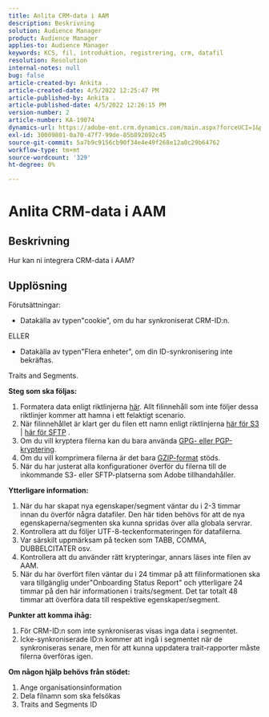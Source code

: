 ```yaml
---
title: Anlita CRM-data i AAM
description: Beskrivning
solution: Audience Manager
product: Audience Manager
applies-to: Audience Manager
keywords: KCS, fil, introduktion, registrering, crm, datafil
resolution: Resolution
internal-notes: null
bug: false
article-created-by: Ankita .
article-created-date: 4/5/2022 12:25:47 PM
article-published-by: Ankita .
article-published-date: 4/5/2022 12:26:15 PM
version-number: 2
article-number: KA-19074
dynamics-url: https://adobe-ent.crm.dynamics.com/main.aspx?forceUCI=1&pagetype=entityrecord&etn=knowledgearticle&id=3464e380-dbb4-ec11-983f-000d3a5d0e57
exl-id: 30009801-0a70-47f7-99de-85b892092c45
source-git-commit: 5a7b9c9156cb90f34e4e49f268e12a0c29b64762
workflow-type: tm+mt
source-wordcount: '329'
ht-degree: 0%

---
```


# Anlita CRM-data i AAM

## Beskrivning

Hur kan ni integrera CRM-data i AAM?

## Upplösning


Förutsättningar:

- Datakälla av typen&quot;cookie&quot;, om du har synkroniserat CRM-ID:n.

ELLER

- Datakälla av typen&quot;Flera enheter&quot;, om din ID-synkronisering inte bekräftas.



Traits and Segments.


<b>Steg som ska följas:</b>

1. Formatera data enligt riktlinjerna [här](https://experienceleague.adobe.com/docs/audience-manager/user-guide/implementation-integration-guides/sending-audience-data/batch-data-transfer-process/inbound-file-contents.html?lang=en). Allt filinnehåll som inte följer dessa riktlinjer kommer att hamna i ett felaktigt scenario.
2. När filinnehållet är klart ger du filen ett namn enligt riktlinjerna [här för S3](https://experienceleague.adobe.com/docs/audience-manager/user-guide/implementation-integration-guides/sending-audience-data/batch-data-transfer-process/inbound-s3-filenames.html?lang=en) | [här för SFTP](https://experienceleague.adobe.com/docs/audience-manager/user-guide/implementation-integration-guides/sending-audience-data/batch-data-transfer-process/inbound-ftp-filenames.html?lang=en) .
3. Om du vill kryptera filerna kan du bara använda [GPG- eller PGP-kryptering](https://experienceleague.adobe.com/docs/audience-manager/user-guide/implementation-integration-guides/sending-audience-data/batch-data-transfer-process/inbound-file-encryption.html?lang=en).
4. Om du vill komprimera filerna är det bara [GZIP-format](https://experienceleague.adobe.com/docs/audience-manager/user-guide/implementation-integration-guides/sending-audience-data/batch-data-transfer-process/inbound-file-compression.html?lang=en) stöds.
5. När du har justerat alla konfigurationer överför du filerna till de inkommande S3- eller SFTP-platserna som Adobe tillhandahåller.


<b>Ytterligare information:</b>

1. När du har skapat nya egenskaper/segment väntar du i 2-3 timmar innan du överför några datafiler. Den här tiden behövs för att de nya egenskaperna/segmenten ska kunna spridas över alla globala servrar.
2. Kontrollera att du följer UTF-8-teckenformateringen för datafilerna.
3. Var särskilt uppmärksam på tecken som TABB, COMMA, DUBBELCITATER osv.
4. Kontrollera att du använder rätt krypteringar, annars läses inte filen av AAM.
5. När du har överfört filen väntar du i 24 timmar på att filinformationen ska vara tillgänglig under&quot;Onboarding Status Report&quot; och ytterligare 24 timmar på den här informationen i traits/segment. Det tar totalt 48 timmar att överföra data till respektive egenskaper/segment.


<b>Punkter att komma ihåg:</b>

1. För CRM-ID:n som inte synkroniseras visas inga data i segmentet.
2. Icke-synkroniserade ID:n kommer att ingå i segmentet när de synkroniseras senare, men för att kunna uppdatera trait-rapporter måste filerna överföras igen.


<b>Om någon hjälp behövs från stödet:</b>

1. Ange organisationsinformation
2. Dela filnamn som ska felsökas
3. Traits and Segments ID
